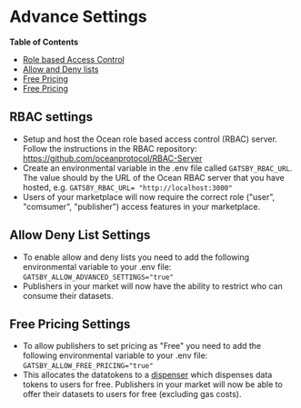 # Advance Settings

**Table of Contents**

- [Role based Access Control](#-rbac-settings)
- [Allow and Deny lists](#-allow-deny-list-settings)
- [Free Pricing](#-free-pricing-settings)
- [Free Pricing](#-free-pricing-settings)

## RBAC settings

- Setup and host the Ocean role based access control (RBAC) server. Follow the instructions in the RBAC repository: https://github.com/oceanprotocol/RBAC-Server
- Create an environmental variable in the .env file called `GATSBY_RBAC_URL`. The value should by the URL of the Ocean RBAC server that you have hosted, e.g. `GATSBY_RBAC_URL= "http://localhost:3000"`
- Users of your marketplace will now require the correct role ("user", "comsumer", "publisher") access features in your marketplace.

## Allow Deny List Settings

- To enable allow and deny lists you need to add the following environmental variable to your .env file: `GATSBY_ALLOW_ADVANCED_SETTINGS="true"`
- Publishers in your market will now have the ability to restrict who can consume their datasets.

## Free Pricing Settings

- To allow publishers to set pricing as "Free" you need to add the following environmental variable to your .env file: `GATSBY_ALLOW_FREE_PRICING="true"`
- This allocates the datatokens to a [dispenser](https://github.com/oceanprotocol/contracts/blob/main/contracts/dispenser/Dispenser.sol) which dispenses data tokens to users for free. Publishers in your market will now be able to offer their datasets to users for free (excluding gas costs).

